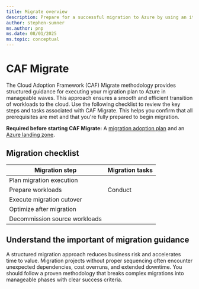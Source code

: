 ```yaml
---
title: Migrate overview
description: Prepare for a successful migration to Azure by using an iterative process to assess, deploy, and release workloads.
author: stephen-sumner
ms.author: pnp
ms.date: 08/01/2025
ms.topic: conceptual
---
```


# CAF Migrate

The Cloud Adoption Framework (CAF) Migrate methodology provides structured guidance for executing your migration plan to Azure in manageable waves. This approach ensures a smooth and efficient transition of workloads to the cloud. Use the following checklist to review the key steps and tasks associated with CAF Migrate. This helps you confirm that all prerequisites are met and that you're fully prepared to begin migration.

**Required before starting CAF Migrate:** A [migration adoption plan](/azure/cloud-adoption-framework/plan/migration-adoption-plan#details-on-each-workload) and an [Azure landing zone](/azure/cloud-adoption-framework/ready/).

## Migration checklist

| Migration step | Migration tasks |
|----------------|-----------------|
| Plan migration execution |  |
| Prepare workloads | Conduct  |
| Execute migration cutover |  |
| Optimize after migration |  |
| Decommission source workloads |  |

## Understand the important of migration guidance

A structured migration approach reduces business risk and accelerates time to value. Migration projects without proper sequencing often encounter unexpected dependencies, cost overruns, and extended downtime. You should follow a proven methodology that breaks complex migrations into manageable phases with clear success criteria.

